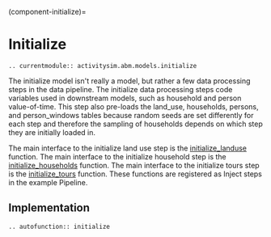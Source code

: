 (component-initialize)=
# Initialize

```{eval-rst}
.. currentmodule:: activitysim.abm.models.initialize
```

The initialize model isn't really a model, but rather a few data processing steps in the data pipeline.
The initialize data processing steps code variables used in downstream models, such as household and person
value-of-time.  This step also pre-loads the land_use, households, persons, and person_windows tables because
random seeds are set differently for each step and therefore the sampling of households depends on which step
they are initially loaded in.

The main interface to the initialize land use step is the [initialize_landuse](activitysim.abm.models.initialize.initialize_landuse)
function. The main interface to the initialize household step is the [initialize_households](activitysim.abm.models.initialize.initialize_households)
function.  The main interface to the initialize tours step is the [initialize_tours](activitysim.abm.models.initialize_tours.initialize_tours)
function.  These functions are registered as Inject steps in the example Pipeline.


## Implementation

```{eval-rst}
.. autofunction:: initialize
```
